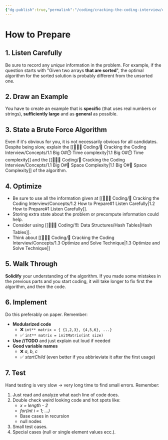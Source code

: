 ```yaml
---
{"dg-publish":true,"permalink":"/coding/cracking-the-coding-interview/concepts/1-2-how-to-prepare/","created":"2022-08-01T11:40:42.665+02:00","updated":"2023-01-25T01:00:29.864+01:00"}
---
```


# How to Prepare
## 1. Listen Carefully
Be sure to record any _unique_ information in the problem.
For example, if the question starts with "Given two arrays **that are sorted**", the optimal algorithm for the sorted solution is probably different from the unsorted one.

## 2. Draw an Example
You have to create an example that is **specific** (that uses real numbers or strings), **sufficiently large** and as **general** as possible.

## 3. State a Brute Force Algorithm
Even if it's obvious for you, it is not necessarily obvious for all candidates. Despite being slow, explain the [[👨🏼‍💻 Coding/📝 Cracking the Coding Interview/Concepts/1.1 Big O#⏱️ Time complexity\|1.1 Big O#⏱️ Time complexity]] and the [[👨🏼‍💻 Coding/📝 Cracking the Coding Interview/Concepts/1.1 Big O#💾 Space Complexity\|1.1 Big O#💾 Space Complexity]] of the algorithm.

## 4. Optimize
- Be sure to use all the information given at [[👨🏼‍💻 Coding/📝 Cracking the Coding Interview/Concepts/1.2 How to Prepare#1 Listen Carefully\|1.2 How to Prepare#1 Listen Carefully]]. 
- Storing extra state about the problem or precompute information could help. 
- Consider using [[👨🏼‍💻 Coding/🏗 Data Structures/Hash Tables\|Hash Tables]].
- Think about [[👨🏼‍💻 Coding/📝 Cracking the Coding Interview/Concepts/1.3 Optimize and Solve Technique\|1.3 Optimize and Solve Technique]]

## 5. Walk Through
**Solidify** your understanding of the algorithm. If you made some mistakes in the previous parts and you start coding, it will take longer to fix first the algorithm, and then the code.

## 6. Implement
Do this preferably on paper. 
Remember:
- **Modularized code**
	- ❌ `int** matrix = { {1,2,3}, {4,5,6}, ...}`
	- ✅ `int** matrix = initMatrix(int size)`
- **Use //TODO** and just explain out loud if needed
- **Good variable names**
	- ❌ _a_, _b_, _c_
	- ✅ _startChild_ (even better if you abbrieviate it after the first usage)

## 7. Test
Hand testing is very slow $\rightarrow$ very long time to find small errors.
Remember:
1. Just read and analyze what each line of code does.
2. Double check weird looking code and hot spots like:
	- _x = length - 2_
	- _for(int i = 1; ...)_
	- Base cases in recursion
	- null nodes
3. Small test cases.
4. Special cases (null or single element values ecc.).